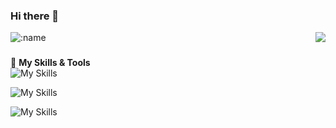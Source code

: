 ### Hi there 👋
<a href="#">
  <img align="right" src="https://github-readme-stats.vercel.app/api?username=mole828&show_icons=true" />
</a>  

![:name](https://count.getloli.com/get/@:mole828)  

### 
🌟 **My Skills & Tools**  
![My Skills](https://skillicons.dev/icons?i=py,go,rust)

![My Skills](https://skillicons.dev/icons?i=linux,git,github)

![My Skills](https://skillicons.dev/icons?i=redis,mongo,postgresql)